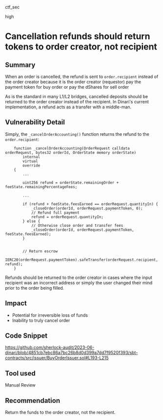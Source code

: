 ctf_sec

high

# Cancellation refunds should return tokens to order creator, not recipient

## Summary
When an order is cancelled, the refund is sent to `order.recipient` instead of the order creator because it is the order creator (requestor) pay the payment token for buy order or pay the dShares for sell order

As is the standard in many L1/L2 bridges, cancelled deposits should be returned to the order creator instead of the recipient. In Dinari's current implementation, a refund acts as a transfer with a middle-man.

## Vulnerability Detail
Simply, the `_cancelOrderAccounting()` function returns the refund to the `order.recipient`:

```solidity
    function _cancelOrderAccounting(OrderRequest calldata orderRequest, bytes32 orderId, OrderState memory orderState)
        internal
        virtual
        override
    {
        ...

        uint256 refund = orderState.remainingOrder + feeState.remainingPercentageFees;

        ...

        if (refund + feeState.feesEarned == orderRequest.quantityIn) {
            _closeOrder(orderId, orderRequest.paymentToken, 0);
            // Refund full payment
            refund = orderRequest.quantityIn;
        } else {
            // Otherwise close order and transfer fees
            _closeOrder(orderId, orderRequest.paymentToken, feeState.feesEarned);
        }


        // Return escrow
        IERC20(orderRequest.paymentToken).safeTransfer(orderRequest.recipient, refund);
    }
```

Refunds should be returned to the order creator in cases where the input recipient was an incorrect address or simply the user changed their mind prior to the order being filled.

## Impact
- Potential for irreversible loss of funds
- Inability to truly cancel order

## Code Snippet
https://github.com/sherlock-audit/2023-06-dinari/blob/4851cb7ebc86a7bc26b8d0d399a7dd7f9520f393/sbt-contracts/src/issuer/BuyOrderIssuer.sol#L193-L215

## Tool used
Manual Review

## Recommendation
Return the funds to the order creator, not the recipient.